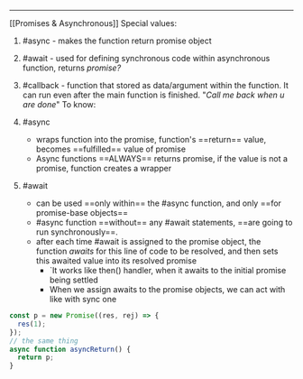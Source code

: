 ***
[[Promises & Asynchronous]]
Special values:
1. #async - makes the function return promise object 
2. #await - used for defining synchronous code within asynchronous function, returns *promise?*
3. #callback - function that stored as data/argument within the function. It can run even after the main function is finished. "*Call me back when u are done*"
To know:
1. #async 
	- wraps function into the promise, function's ==return== value, becomes ==fulfilled== value of promise  
	- Async functions ==ALWAYS== returns promise, if the value is not a promise, function creates a wrapper 

2. #await 
	- can be used ==only within== the #async function, and only ==for promise-base objects==
	- #async function ==without== any #await statements, ==are going to run synchronously==.  
	- after each time #await is assigned to the promise object, the function *awaits* for this line of code to be resolved, and then sets this awaited value into its resolved promise 
		- `It works like then() handler, when it awaits to the initial promise being settled
		- When we assign awaits to the promise objects, we can act with like with sync one

```ts
const p = new Promise((res, rej) => {
  res(1);
});
// the same thing 
async function asyncReturn() {
  return p;
}
```